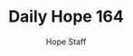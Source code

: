 ---
image: /assets/img/daily-hope-default-artwork.png
title: Daily Hope 164
number: 164
categories:
  - Daily Hope
author: Hope Staff
notes: Daily Hope 164
embed: >-
  <iframe style="border-radius:12px" src="https://open.spotify.com/embed/episode/1uLefXKyALbMj3r1r6SwhC?utm_source=generator" width="100%" height="352" frameBorder="0" allowfullscreen="" allow="autoplay; clipboard-write; encrypted-media; fullscreen; picture-in-picture" loading="lazy"></iframe>
---